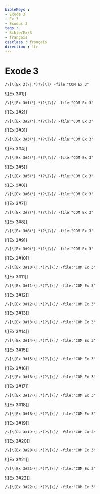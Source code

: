 ```yaml
---
bibleKeys : 
- Exode 3
- Ex 3
- Exodus 3
tags : 
- Bible/Ex/3
- français
cssclass : français
direction : ltr
---
```


# Exode 3

```query
/\[\[Ex 3(\|.*)?\]\]/ -file:"COM Ex 3"
```



![[Ex 3#1]]

```query
/\[\[Ex 3#1(\|.*)?\]\]/ -file:"COM Ex 3"
```

![[Ex 3#2]]

```query
/\[\[Ex 3#2(\|.*)?\]\]/ -file:"COM Ex 3"
```

![[Ex 3#3]]

```query
/\[\[Ex 3#3(\|.*)?\]\]/ -file:"COM Ex 3"
```

![[Ex 3#4]]

```query
/\[\[Ex 3#4(\|.*)?\]\]/ -file:"COM Ex 3"
```

![[Ex 3#5]]

```query
/\[\[Ex 3#5(\|.*)?\]\]/ -file:"COM Ex 3"
```

![[Ex 3#6]]

```query
/\[\[Ex 3#6(\|.*)?\]\]/ -file:"COM Ex 3"
```

![[Ex 3#7]]

```query
/\[\[Ex 3#7(\|.*)?\]\]/ -file:"COM Ex 3"
```

![[Ex 3#8]]

```query
/\[\[Ex 3#8(\|.*)?\]\]/ -file:"COM Ex 3"
```

![[Ex 3#9]]

```query
/\[\[Ex 3#9(\|.*)?\]\]/ -file:"COM Ex 3"
```

![[Ex 3#10]]

```query
/\[\[Ex 3#10(\|.*)?\]\]/ -file:"COM Ex 3"
```

![[Ex 3#11]]

```query
/\[\[Ex 3#11(\|.*)?\]\]/ -file:"COM Ex 3"
```

![[Ex 3#12]]

```query
/\[\[Ex 3#12(\|.*)?\]\]/ -file:"COM Ex 3"
```

![[Ex 3#13]]

```query
/\[\[Ex 3#13(\|.*)?\]\]/ -file:"COM Ex 3"
```

![[Ex 3#14]]

```query
/\[\[Ex 3#14(\|.*)?\]\]/ -file:"COM Ex 3"
```

![[Ex 3#15]]

```query
/\[\[Ex 3#15(\|.*)?\]\]/ -file:"COM Ex 3"
```

![[Ex 3#16]]

```query
/\[\[Ex 3#16(\|.*)?\]\]/ -file:"COM Ex 3"
```

![[Ex 3#17]]

```query
/\[\[Ex 3#17(\|.*)?\]\]/ -file:"COM Ex 3"
```

![[Ex 3#18]]

```query
/\[\[Ex 3#18(\|.*)?\]\]/ -file:"COM Ex 3"
```

![[Ex 3#19]]

```query
/\[\[Ex 3#19(\|.*)?\]\]/ -file:"COM Ex 3"
```

![[Ex 3#20]]

```query
/\[\[Ex 3#20(\|.*)?\]\]/ -file:"COM Ex 3"
```

![[Ex 3#21]]

```query
/\[\[Ex 3#21(\|.*)?\]\]/ -file:"COM Ex 3"
```

![[Ex 3#22]]

```query
/\[\[Ex 3#22(\|.*)?\]\]/ -file:"COM Ex 3"
```

